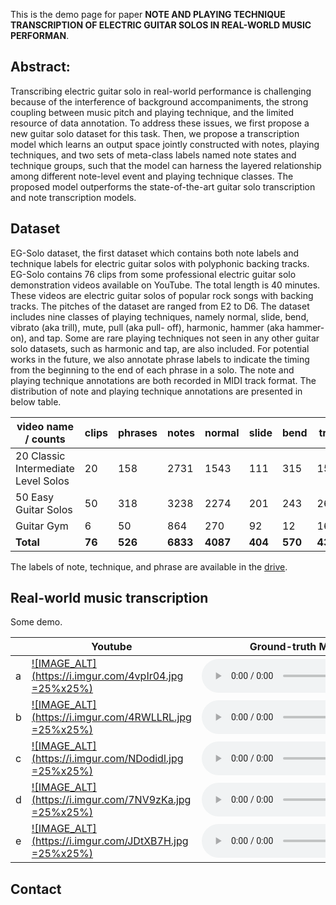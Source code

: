<!-- # NOTE AND PLAYING TECHNIQUE TRANSCRIPTION OF ELECTRIC GUITAR SOLOS IN REAL-WORLD MUSIC PERFORMANCE -->

This is the demo page for paper **NOTE AND PLAYING TECHNIQUE TRANSCRIPTION OF ELECTRIC GUITAR SOLOS IN REAL-WORLD MUSIC PERFORMAN**. 

## Abstract:
Transcribing electric guitar solo in real-world performance is challenging because of the interference of background accompaniments, the strong coupling between music pitch and playing technique, and the limited resource of data annotation. To address these issues, we first propose a new guitar solo dataset for this task. Then, we propose a transcription model which learns an output space jointly constructed with notes, playing techniques, and two sets of meta-class labels named note states and technique groups, such that the model can harness the layered relationship among different note-level event and playing technique classes.
The proposed model outperforms the state-of-the-art guitar solo transcription and note transcription models.

## Dataset
EG-Solo dataset, the first dataset which contains both note labels and technique labels for electric guitar solos with polyphonic backing tracks. EG-Solo contains 76 clips from some professional electric guitar solo demonstration videos available on YouTube. The total length is 40 minutes. These videos are electric guitar solos of popular rock songs with backing tracks. The pitches of the dataset are ranged from E2 to D6. The dataset includes nine classes of playing techniques, namely normal, slide, bend, vibrato (aka trill), mute, pull (aka pull- off), harmonic, hammer (aka hammer-on), and tap. Some are rare playing techniques not seen in any other guitar solo datasets, such as harmonic and tap, are also included. For potential works in the future, we also annotate phrase labels to indicate the timing from the beginning to the end of each phrase in a solo. The note and playing technique annotations are both recorded in MIDI track format. The distribution of note and playing technique annotations are presented in below table. 

|video name / counts | clips | phrases | notes | normal| slide| bend| trill| mute| pull| harmonic| hammer| tap |
|--|--|--|--|--|--|--|--|--|--|--|--|--|
|20 Classic Intermediate Level Solos | 20| 158| 2731| 1543| 111| 315| 157|  32| 345|  5| 179| 44|
|50 Easy Guitar Solos                | 50| 318| 3238| 2274| 201| 243| 262|  77| 100|  8|  73|  0|
|Guitar Gym                          | 6 |  50|  864|  270|  92|  12|  16| 185| 141| 11| 123| 14|
|**Total** | **76**| **526**| **6833**| **4087**| **404**| **570**| **435**| **294**| **586**| **24**| **375**| **58**| 

The labels of note, technique, and phrase are available in the [drive](https://drive.google.com/drive/u/0/folders/1iC7Q8imfKtesEfnaIz0hjWJU5680M2hy).

## Real-world music transcription 
Some demo. 

||Youtube| Ground-truth MIDI| Solola MIDI| Our Predicted MIDI|
|--|--|--|--|--|
|a|[![IMAGE_ALT](https://i.imgur.com/4vpIr04.jpg =25%x25%)](https://www.youtube.com/watch?v=-Qnthf_4aiY&t=7m59s)|<audio src="transcription_demo/ground-truth/9_Bohemian_gt.wav" controls="" preload=""></audio>|<audio src="transcription_demo/solola/9.wav" controls="" preload=""></audio>|<audio src="transcription_demo/our-predicted/9_Bohemian.wav" controls="" preload=""></audio>|
|b|[![IMAGE_ALT](https://i.imgur.com/4RWLLRL.jpg =25%x25%)](https://www.youtube.com/watch?v=-Qnthf_4aiY&t=8m26s)|<audio src="transcription_demo/ground-truth/10_Sweet_Home_gt.wav" controls="" preload=""></audio>|<audio src="transcription_demo/solola/10.wav" controls="" preload=""></audio>|<audio src="transcription_demo/our-predicted/10_Sweet_Home.wav" controls="" preload=""></audio>|
|c|[![IMAGE_ALT](https://i.imgur.com/NDodidl.jpg =25%x25%)](https://www.youtube.com/watch?v=w8KlZvTrjcI&t=13s)|<audio src="transcription_demo/ground-truth/50_1_Seven_Nation_Army_gt.wav" controls="" preload=""></audio>|<audio src="transcription_demo/solola/1.wav" controls="" preload=""></audio>|<audio src="transcription_demo/our-predicted/50_1_Seven_Nation_Army.wav" controls="" preload=""></audio>|
|d|[![IMAGE_ALT](https://i.imgur.com/7NV9zKa.jpg =25%x25%)](https://www.youtube.com/watch?v=w8KlZvTrjcI&t=1m4s)|<audio src="transcription_demo/ground-truth/50_3_Parisienne_Walkways_gt.wav" controls="" preload=""></audio>|<audio src="transcription_demo/solola/3.wav" controls="" preload=""></audio>|<audio src="transcription_demo/our-predicted/50_3_Parisienne_Walkways.wav" controls="" preload=""></audio>|
|e|[![IMAGE_ALT](https://i.imgur.com/JDtXB7H.jpg =25%x25%)](https://www.youtube.com/watch?v=w8KlZvTrjcI&t=5m14s)|<audio src="transcription_demo/ground-truth/50_14_Smells_Like_Teen_Spirit_gt.wav" controls="" preload=""></audio>|<audio src="transcription_demo/solola/14.wav" controls="" preload=""></audio>|<audio src="transcription_demo/our-predicted/50_14_Smells_Like_Teen_Spirit.wav" controls="" preload=""></audio>|


## Contact
